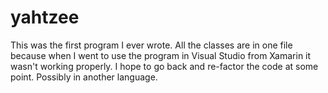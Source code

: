 # yahtzee

This was the first program I ever wrote. All the classes are in one file because when I went
to use the program in Visual Studio from Xamarin it wasn't working properly. I hope to go back 
and re-factor the code at some point. Possibly in another language.
